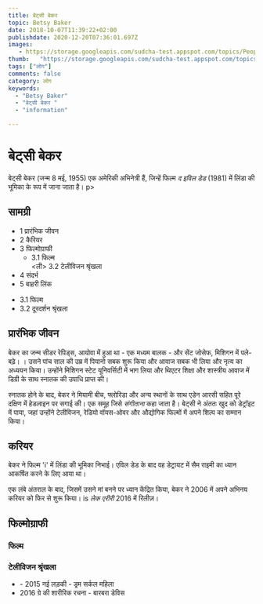 ```yaml
---
title: बेट्सी बेकर 
topic: Betsy Baker
date: 2018-10-07T11:39:22+02:00
publishdate: 2020-12-20T07:36:01.697Z
images: 
   - https://storage.googleapis.com/sudcha-test.appspot.com/topics/People/betsy_baker/1.jpeg
thumb:   "https://storage.googleapis.com/sudcha-test.appspot.com/topics/People/betsy_baker/thumb.jpeg"
tags: ["लोग"]
comments: false
category: लोग
keywords: 
  - "Betsy Baker"
  - "बेट्सी बेकर "
  - "information"

---
```

<h1> बेट्सी बेकर </h1> <p> बेट्सी बेकर (जन्म 8 मई, 1955) एक अमेरिकी अभिनेत्री हैं, जिन्हें फिल्म <i> द इविल डेड </i> (1981) में लिंडा की भूमिका के रूप में जाना जाता है। p> <h2> सामग्री </h2> <ul> <li> 1 प्रारंभिक जीवन </li> <li> 2 कैरियर </li> <li> 3 फिल्मोग्राफी <ul> <li> 3.1 फिल्म </li> <ली> 3.2 टेलीविजन श्रृंखला </li> </ul> </li> <li> 4 संदर्भ </li> <li> 5 बाहरी लिंक </li> </ul> <ul> <li> 3.1 फिल्म </li li> <li> 3.2 दूरदर्शन श्रृंखला </li> </ul> <h2> प्रारंभिक जीवन </h2> <p> बेकर का जन्म सीडर रेपिड्स, आयोवा में हुआ था - एक मध्यम बालक - और सेंट जोसेफ, मिशिगन में पले-बढ़े। । उसने पांच साल की उम्र में पियानो सबक शुरू किया और आवाज सबक भी लिया और नृत्य का अध्ययन किया। उन्होंने मिशिगन स्टेट यूनिवर्सिटी में भाग लिया और थिएटर शिक्षा और शास्त्रीय आवाज में डिग्री के साथ स्नातक की उपाधि प्राप्त की। </p> <p> स्नातक होने के बाद, बेकर ने मियामी बीच, फ्लोरिडा और अन्य स्थानों के साथ एडेन आरसी सहित पूरे दक्षिण में हेडलाइन पर सगाई की। एक समूह जिसे <i> संगीताना </i> कहा जाता है। बेट्सी ने अंततः खुद को डेट्रॉइट में पाया, जहां उन्होंने टेलीविजन, रेडियो वॉयस-ओवर और औद्योगिक फिल्मों में अपने शिल्प का सम्मान किया। </p> <h2> करियर </h2> <p> बेकर ने फिल्म 'i' में लिंडा की भूमिका निभाई। एविल डेड </i> के बाद वह डेट्रायट में सैम राइमी का ध्यान आकर्षित करने के लिए आया था। </p> <p> एक लंबे अंतराल के बाद, जिसमें उसने मां बनने पर ध्यान केंद्रित किया, बेकर ने 2006 में अपने अभिनय करियर को फिर से शुरू किया। is <i> लेक एरीरी </i> 2016 में रिलीज़। </p> <h2> फिल्मोग्राफी </h2> <h3> फिल्म </h3> <h3> टेलीविजन श्रृंखला </h3> <ul> <li> - 2015 नई लड़की - ड्रम सर्कल महिला </li> <li> 2016 ग्रे की शारीरिक रचना - बारबरा डेविस </li> </ul> 